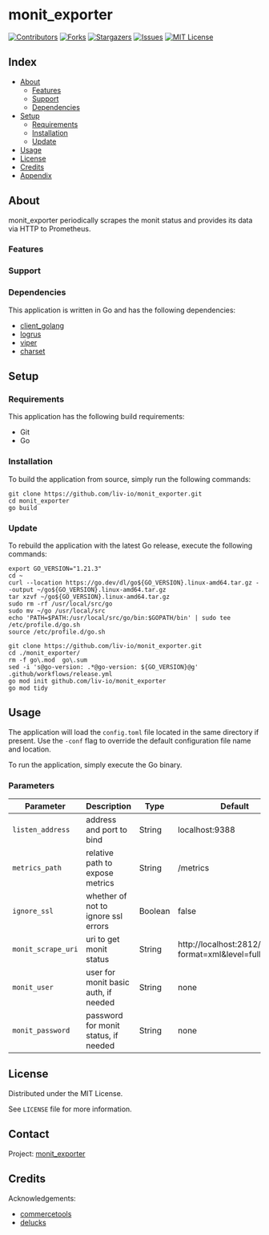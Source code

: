 # monit_exporter

<!-- shields.io -->
[![Contributors][contributors-shield]][contributors-url]
[![Forks][forks-shield]][forks-url]
[![Stargazers][stars-shield]][stars-url]
[![Issues][issues-shield]][issues-url]
[![MIT License][license-shield]][license-url]

## Index

* [About](#about)
  * [Features](#features)
  * [Support](#support)
  * [Dependencies](#dependencies)
* [Setup](#setup)
  * [Requirements](#requirements)
  * [Installation](#installation)
  * [Update](#update)
* [Usage](#usage)
* [License](#license)
* [Credits](#credits)
* [Appendix](#appendix)

## About

monit_exporter periodically scrapes the monit status and provides its data via HTTP to Prometheus.

### Features

### Support

### Dependencies

This application is written in Go and has the following dependencies:
* [client_golang](github.com/prometheus/client_golang/prometheus)
* [logrus](github.com/sirupsen/logrus)
* [viper](github.com/spf13/viper)
* [charset](golang.org/x/net/html/charset)

## Setup

### Requirements

This application has the following build requirements:
* Git
* Go

### Installation

To build the application from source, simply run the following commands:
```
git clone https://github.com/liv-io/monit_exporter.git
cd monit_exporter
go build
```

### Update

To rebuild the application with the latest Go release, execute the following commands:
```
export GO_VERSION="1.21.3"
cd ~
curl --location https://go.dev/dl/go${GO_VERSION}.linux-amd64.tar.gz --output ~/go${GO_VERSION}.linux-amd64.tar.gz
tar xzvf ~/go${GO_VERSION}.linux-amd64.tar.gz
sudo rm -rf /usr/local/src/go
sudo mv ~/go /usr/local/src
echo 'PATH=$PATH:/usr/local/src/go/bin:$GOPATH/bin' | sudo tee /etc/profile.d/go.sh
source /etc/profile.d/go.sh

git clone https://github.com/liv-io/monit_exporter.git
cd ./monit_exporter/
rm -f go\.mod  go\.sum
sed -i 's@go-version: .*@go-version: ${GO_VERSION}@g' .github/workflows/release.yml
go mod init github.com/liv-io/monit_exporter
go mod tidy
```

## Usage

The application will load the `config.toml` file located in the same directory if present. Use the `-conf` flag to override the default configuration file name and location.

To run the application, simply execute the Go binary.

### Parameters ###

Parameter | Description | Type | Default
--- | --- | --- | ---
`listen_address` | address and port to bind | String | localhost:9388
`metrics_path` | relative path to expose metrics | String | /metrics
`ignore_ssl` | whether of not to ignore ssl errors | Boolean | false
`monit_scrape_uri` | uri to get monit status | String | http://localhost:2812/_status?format=xml&level=full
`monit_user` | user for monit basic auth, if needed | String | none
`monit_password` | password for monit status, if needed | String | none

## License

Distributed under the MIT License.

See `LICENSE` file for more information.

## Contact

Project: [monit_exporter](https://github.com/liv-io/monit_exporter)

## Credits

Acknowledgements:
* [commercetools](https://github.com/commercetools/monit_exporter)
* [delucks](https://github.com/delucks/monit_exporter)

<!-- shields.io -->
[contributors-shield]: https://img.shields.io/github/contributors/liv-io/monit_exporter.svg?style=flat
[contributors-url]: https://github.com/liv-io/monit_exporter/graphs/contributors
[forks-shield]: https://img.shields.io/github/forks/liv-io/monit_exporter.svg?style=flat
[forks-url]: https://github.com/liv-io/monit_exporter/network/members
[stars-shield]: https://img.shields.io/github/stars/liv-io/monit_exporter.svg?style=flat
[stars-url]: https://github.com/liv-io/monit_exporter/stargazers
[issues-shield]: https://img.shields.io/github/issues/liv-io/monit_exporter.svg?style=flat
[issues-url]: https://github.com/liv-io/monit_exporter/issues
[license-shield]: https://img.shields.io/github/license/liv-io/monit_exporter.svg?style=flat
[license-url]: https://github.com/liv-io/monit_exporter/blob/master/LICENSE

